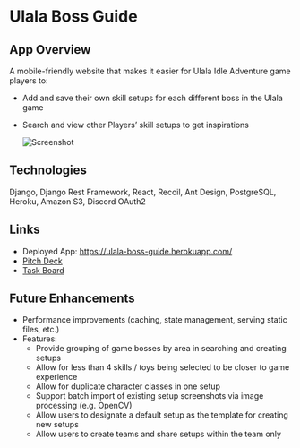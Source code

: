 # Ulala Boss Guide

## App Overview
A mobile-friendly website that makes it easier for Ulala Idle Adventure game players to:
* Add and save their own skill setups for each different boss in the Ulala game
* Search and view other Players’ skill setups to get inspirations 
  
  ![Screenshot](https://i.ibb.co/LgQT9Cq/Screen-Shot-2021-05-14-at-9-11-47-PM.png)

## Technologies
Django, Django Rest Framework, React, Recoil, Ant Design, PostgreSQL, Heroku, Amazon S3, Discord OAuth2

## Links
* Deployed App: https://ulala-boss-guide.herokuapp.com/
* [Pitch Deck](https://docs.google.com/presentation/d/1ALB4iP9oAtfpOkjOLnjqmj4HApzfEUyxRi4z4K8tXn0/edit?usp=sharing) 
* [Task Board](https://www.notion.so/cbcdf382b205436ea422728bb511bafa?v=e1bbde496f8948fc879dccf92863865c)
  
## Future Enhancements
* Performance improvements (caching, state management, serving static files, etc.)
* Features: 
  * Provide grouping of game bosses by area in searching and creating setups
  * Allow for less than 4 skills / toys being selected to be closer to game experience
  * Allow for duplicate character classes in one setup
  * Support batch import of existing setup screenshots via image processing (e.g. OpenCV)
  * Allow users to designate a default setup as the template for creating new setups
  * Allow users to create teams and share setups within the team only